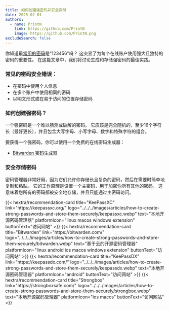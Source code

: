 ```yaml
---
title: 如何创建强密码并安全存储
date: 2025-02-01
authors:
  - name: PrintN
    link: https://github.com/PrintN
    image: https://github.com/PrintN.png
excludeSearch: false
---
```

你知道最[常用的密码](https://en.wikipedia.org/wiki/List_of_the_most_common_passwords)是“123456”吗？ 这突显了为每个在线账户使用强大且独特的密码的重要性。 在这篇文章中，我们将讨论生成和存储强密码的最佳实践。

### 常见的密码安全错误：
- 在密码中使用个人信息
- 在多个账户中使用相同的密码
- 以明文形式或在易于访问的位置存储密码

### 如何创建强密码？
一个强密码是一个难以猜测或破解的密码。 它应该是完全随机的，至少16个字符长（最好更长），并且包含大写字母、小写字母、数字和特殊字符的组合。

要获得一个强密码，你可以使用一个免费的在线密码生成器：
- [Bitwarden 密码生成器](https://bitwarden.com/password-generator/#password-generator)

### 安全存储密码
密码管理器非常好用，因为它们允许你存储长且复杂的密码，然后在需要时简单地复制和粘贴。 它的工作原理是设置一个主密码，用于加密你所有其他的密码。 这意味着您所有的密码都被安全地存储，并且只能通过主密码访问。

<div class="recommendations">
  <div class="grid">
    {{< hextra/recommendation-card title="KeePassXC" link="https://keepassxc.org/" logo="../../../images/articles/how-to-create-strong-passwords-and-store-them-securely/keepassxc.webp" text="本地开源密码管理器" platformIcon="linux macos windows extension" buttonText="访问网站" >}}
    {{< hextra/recommendation-card title="Bitwarden" link="https://bitwarden.com/" logo="../../../images/articles/how-to-create-strong-passwords-and-store-them-securely/bitwarden.webp" text="基于云的开源密码管理器" platformIcon="linux android ios macos windows extension" buttonText="访问网站" >}}
    {{< hextra/recommendation-card title="KeePassDX" link="https://keepassdx.com/" logo="../../../images/articles/how-to-create-strong-passwords-and-store-them-securely/keepassdx.webp" text="本地开源密码管理器" platformIcon="android" buttonText="访问网站" >}}
    {{< hextra/recommendation-card title="Strongbox" link="https://strongboxsafe.com/" logo="../../../images/articles/how-to-create-strong-passwords-and-store-them-securely/strongbox.webp" text="本地开源密码管理器" platformIcon="ios macos" buttonText="访问网站" >}}
  </div>
</div>

